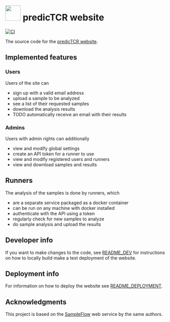 # <img src="https://predictcr.com/logo.png" width=48 height=48> predicTCR website

[![CI](https://github.com/ssciwr/predicTCR/actions/workflows/ci.yml/badge.svg)](https://github.com/ssciwr/predicTCR/actions/workflows/ci.yml)

The source code for the [predicTCR website](https://predictcr.com/).

## Implemented features

### Users

Users of the site can

- sign up with a valid email address
- upload a sample to be analyzed
- see a list of their requested samples
- download the analysis results
- TODO automatically receive an email with their results

### Admins

Users with admin rights can additionally

- view and modify global settings
- create an API token for a runner to use
- view and modify registered users and runners
- view and download samples and results

## Runners

The analysis of the samples is done by runners, which

- are a separate service packaged as a docker container
- can be run on any machine with docker installed
- authenticate with the API using a token
- regularly check for new samples to analyze
- do sample analysis and upload the results

## Developer info

If you want to make changes to the code, see
[README_DEV](README_DEV.md)
for instructions on how to locally build make a test deployment of the website.

## Deployment info

For information on how to deploy the website see
[README_DEPLOYMENT](README_DEPLOYMENT.md).

## Acknowledgments

This project is based on the [SampleFlow](https://github.com/ssciwr/sample_flow) web service by the same authors.

